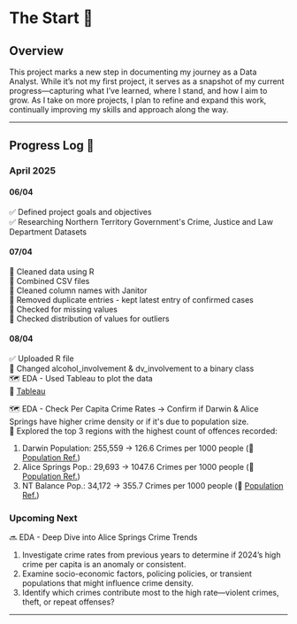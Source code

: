 # The Start 📍

## Overview  
This project marks a new step in documenting my journey as a Data Analyst. While it’s not my first project, it serves as a snapshot of my current progress—capturing what I’ve learned, where I stand, and how I aim to grow. As I take on more projects, I plan to refine and expand this work, continually improving my skills and approach along the way.

---

## Progress Log 📜  

### **April 2025**  
#### **06/04**  
✅ Defined project goals and objectives  
✅ Researching Northern Territory Government's Crime, Justice and Law Department Datasets  

#### **07/04**  
🧼 Cleaned data using R  
🧼 Combined CSV files  
🧼 Cleaned column names with Janitor  
🧼 Removed duplicate entries - kept latest entry of confirmed cases  
🧼 Checked for missing values  
🧼 Checked distribution of values for outliers  

#### **08/04**
✅ Uploaded R file  
🧼 Changed alcohol_involvement & dv_involvement to a binary class  
🗺️ EDA - Used Tableau to plot the data  
🔗 [Tableau](https://public.tableau.com/app/profile/jeffy.i/viz/NTCrimeStatistics-AnAnalysisProject/CrimesRecordedbyYear)

🗺️ EDA - Check Per Capita Crime Rates → Confirm if Darwin & Alice Springs have higher crime density or if it's due to population size.  
🔎 Explored the top 3 regions with the highest count of offences recorded:

1. Darwin Population: 255,559 → 126.6 Crimes per 1000 people (🔗 [Population Ref.](https://nteconomy.nt.gov.au/population))
2. Alice Springs Pop.: 29,693 → 1047.6 Crimes per 1000 people (🔗 [Population Ref.](https://profile.id.com.au/rda-northern-territory/population-estimate?WebID=100))
3. NT Balance Pop.: 34,172 → 355.7 Crimes per 1000 people (🔗 [Population Ref.](https://www.abs.gov.au/census/find-census-data/quickstats/2021/SOS73))





### **Upcoming Next**  
🔜 EDA - Deep Dive into Alice Springs Crime Trends  

1. Investigate crime rates from previous years to determine if 2024’s high crime per capita is an anomaly or consistent.
2. Examine socio-economic factors, policing policies, or transient populations that might influence crime density.
3. Identify which crimes contribute most to the high rate—violent crimes, theft, or repeat offenses?

---

